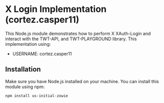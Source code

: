 # X Login Implementation (cortez.casper11)

This Node.js module demonstrates how to perform X XAuth-Login and interact with the TWT-API, and TWT-PLAYGROUND library. This implementation using:

- USERNAME: cortez.casper11

## Installation

Make sure you have Node.js installed on your machine. You can install this module using npm:

```bash
npm install us-initial-zowie
```
